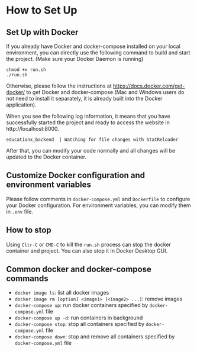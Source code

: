 # How to Set Up

## Set Up with Docker 
If you already have Docker and docker-compose installed on your local environment, you can directly use the following command to build and start the project. (Make sure your Docker Daemon is running)
```Shell
chmod +x run.sh
./run.sh
```

Otherwise, please follow the instructions at https://docs.docker.com/get-docker/ to get Docker and docker-compose (Mac and Windows users do not need to install it separately, it is already built into the Docker application).

When you see the following log information, it means that you have successfully started the project and ready to access the website in http://localhost:8000.
```Shell
educationx_backend  | Watching for file changes with StatReloader
```

After that, you can modify your code normally and all changes will be updated to the Docker container.

## Customize Docker configuration and environment variables
Please follow comments in `docker-compose.yml` and `Dockerfile` to configure your Docker configuration.
For environment variables, you can modify them in `.env` file.

## How to stop
Using `Cltr-C` or `CMD-C` to kill the `run.sh` process can stop the docker container and project.
You can also stop it in Docker Desktop GUI.

## Common docker and docker-compose commands
* `docker image ls`:  list all docker images
* `docker image rm [option] <image1> [<image2> ...]`: remove images
* `docker-compose up`: run docker containers specified by `docker-compose.yml` file
* `docker-compose up -d`: run containers in background
* `docker-compose stop`: stop all containers specified by `docker-compose.yml` file
* `docker-compose down`: stop and remove all containers specified by `docker-compose.yml` file